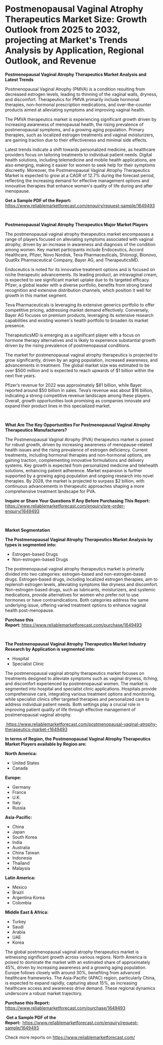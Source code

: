 <p><h1>Postmenopausal Vaginal Atrophy Therapeutics Market Size: Growth Outlook from 2025 to 2032, projecting at Market's Trends Analysis by Application, Regional Outlook, and Revenue</h1></p><p><strong>Postmenopausal Vaginal Atrophy Therapeutics Market Analysis and Latest Trends</strong></p>
<p><p>Postmenopausal Vaginal Atrophy (PMVA) is a condition resulting from decreased estrogen levels, leading to thinning of the vaginal walls, dryness, and discomfort. Therapeutics for PMVA primarily include hormonal therapies, non-hormonal prescription medications, and over-the-counter products aimed at alleviating symptoms and improving vaginal health. </p><p>The PMVA therapeutics market is experiencing significant growth driven by increasing awareness of menopausal health, the rising prevalence of postmenopausal symptoms, and a growing aging population. Primary therapies, such as localized estrogen treatments and vaginal moisturizers, are gaining traction due to their effectiveness and minimal side effects. </p><p>Latest trends indicate a shift towards personalized medicine, as healthcare providers focus on tailoring treatments to individual patient needs. Digital health solutions, including telemedicine and mobile health applications, are also emerging, making it easier for women to seek help for their symptoms discreetly. Moreover, the Postmenopausal Vaginal Atrophy Therapeutics Market is expected to grow at a CAGR of 12.7% during the forecast period, reflecting the increasing demand for effective management options and innovative therapies that enhance women's quality of life during and after menopause.</p></p>
<p><strong>Get a Sample PDF of the Report:&nbsp;</strong> <a href="https://www.reliablemarketforecast.com/enquiry/request-sample/1649493?utm_campaign=2808&utm_medium=2&utm_source=Github&utm_content=ia&utm_term=26032025&utm_id=postmenopausal-vaginal-atrophy-therapeutics">https://www.reliablemarketforecast.com/enquiry/request-sample/1649493</a></p>
<p>&nbsp;</p>
<p><strong>Postmenopausal Vaginal Atrophy Therapeutics Major Market Players</strong></p>
<p><p>The postmenopausal vaginal atrophy therapeutics market encompasses a range of players focused on alleviating symptoms associated with vaginal atrophy, driven by an increase in awareness and diagnosis of the condition among women. Key market participants include Endoceutics, Accord Healthcare, Pfizer, Novo Nordisk, Teva Pharmaceuticals, Shionogi, Bionovo, QuatRx Pharmaceutical Company, Bayer AG, and TherapeuticsMD.</p><p>Endoceutics is noted for its innovative treatment options and is focused on niche therapeutic advancements. Its leading product, an intravaginal cream, is expected to see significant market uptake due to its targeted efficacy. Pfizer, a global leader with a diverse portfolio, benefits from strong brand recognition and extensive distribution channels, which position it well for growth in this market segment.</p><p>Teva Pharmaceuticals is leveraging its extensive generics portfolio to offer competitive pricing, addressing market demand effectively. Conversely, Bayer AG focuses on premium products, leveraging its extensive research capabilities and existing women's health portfolio to broaden its market presence. </p><p>TherapeuticsMD is emerging as a significant player with a focus on hormone therapy alternatives and is likely to experience substantial growth driven by the rising prevalence of postmenopausal conditions.</p><p>The market for postmenopausal vaginal atrophy therapeutics is projected to grow significantly, driven by an aging population, increased awareness, and advancements in treatment.  The global market size was estimated to be over $500 million and is expected to reach upwards of $1 billion within the next five years.</p><p>Pfizer’s revenue for 2022 was approximately $81 billion, while Bayer reported around $50 billion in sales. Teva’s revenue was about $16 billion, indicating a strong competitive revenue landscape among these players. Overall, growth opportunities look promising as companies innovate and expand their product lines in this specialized market.</p></p>
<p>&nbsp;</p>
<p><strong>What Are The Key Opportunities For Postmenopausal Vaginal Atrophy Therapeutics Manufacturers?</strong></p>
<p><p>The Postmenopausal Vaginal Atrophy (PVA) therapeutics market is poised for robust growth, driven by increasing awareness of menopause-related health issues and the rising prevalence of estrogen deficiency. Current treatments, including hormonal therapies and non-hormonal options, are gaining traction, complementing innovative formulations and delivery systems. Key growth is expected from personalized medicine and telehealth solutions, enhancing patient adherence. Market expansion is further supported by a growing aging population and ongoing research into novel therapies. By 2028, the market is projected to surpass $2 billion, with continuous advancements in therapeutic approaches shaping a more comprehensive treatment landscape for PVA.</p></p>
<p><strong>Inquire or Share Your Questions If Any Before Purchasing This Report:</strong> <a href="https://www.reliablemarketforecast.com/enquiry/pre-order-enquiry/1649493?utm_campaign=2808&utm_medium=2&utm_source=Github&utm_content=ia&utm_term=26032025&utm_id=postmenopausal-vaginal-atrophy-therapeutics">https://www.reliablemarketforecast.com/enquiry/pre-order-enquiry/1649493</a></p>
<p>&nbsp;</p>
<p><strong>Market Segmentation</strong></p>
<p><strong>The Postmenopausal Vaginal Atrophy Therapeutics Market Analysis by types is segmented into:</strong></p>
<p><ul><li>Estrogen-based Drugs</li><li>Non-estrogen-based Drugs</li></ul></p>
<p><p>The postmenopausal vaginal atrophy therapeutics market is primarily divided into two categories: estrogen-based and non-estrogen-based drugs. Estrogen-based drugs, including localized estrogen therapies, aim to replenish estrogen levels, alleviating symptoms like dryness and discomfort. Non-estrogen-based drugs, such as lubricants, moisturizers, and systemic medications, provide alternatives for women who prefer not to use hormones or have contraindications. Both categories address the same underlying issue, offering varied treatment options to enhance vaginal health post-menopause.</p></p>
<p><strong>Purchase this Report:&nbsp;</strong><a href="https://www.reliablemarketforecast.com/purchase/1649493?utm_campaign=2808&utm_medium=2&utm_source=Github&utm_content=ia&utm_term=26032025&utm_id=postmenopausal-vaginal-atrophy-therapeutics">https://www.reliablemarketforecast.com/purchase/1649493</a></p>
<p>&nbsp;</p>
<p><strong>The Postmenopausal Vaginal Atrophy Therapeutics Market Industry Research by Application is segmented into:</strong></p>
<p><ul><li>Hospital</li><li>Specialist Clinic</li></ul></p>
<p><p>The postmenopausal vaginal atrophy therapeutics market focuses on treatments designed to alleviate symptoms such as vaginal dryness, itching, and discomfort experienced by postmenopausal women. The market is segmented into hospital and specialist clinic applications. Hospitals provide comprehensive care, integrating various treatment options and monitoring, while specialist clinics offer targeted therapies and personalized care to address individual patient needs. Both settings play a crucial role in improving patient quality of life through effective management of postmenopausal vaginal atrophy.</p></p>
<p><a href="https://www.reliablemarketforecast.com/postmenopausal-vaginal-atrophy-therapeutics-market-r1649493?utm_campaign=2808&utm_medium=2&utm_source=Github&utm_content=ia&utm_term=26032025&utm_id=postmenopausal-vaginal-atrophy-therapeutics">&nbsp;https://www.reliablemarketforecast.com/postmenopausal-vaginal-atrophy-therapeutics-market-r1649493</a></p>
<p><strong>In terms of Region, the Postmenopausal Vaginal Atrophy Therapeutics Market Players available by Region are:</strong></p>
<p>
    <p> <strong> North America: </strong>
        <ul>
            <li>United States</li>
            <li>Canada</li>
        </ul>
        </p> 
    <p> <strong> Europe: </strong>
        <ul>
            <li>Germany</li>
            <li>France</li>
            <li>U.K.</li>
            <li>Italy</li>
            <li>Russia</li>
        </ul>
        </p> 
    <p> <strong> Asia-Pacific: </strong>
        <ul>
            <li>China</li>
            <li>Japan</li>
            <li>South Korea</li>
            <li>India</li>
            <li>Australia</li>
            <li>China Taiwan</li>
            <li>Indonesia</li>
            <li>Thailand</li>
            <li>Malaysia</li>
        </ul>
        </p> 
    <p> <strong> Latin America: </strong>
        <ul>
            <li>Mexico</li>
            <li>Brazil</li>
            <li>Argentina Korea</li>
            <li>Colombia</li>
        </ul>
        </p> 
    <p> <strong> Middle East & Africa: </strong>
        <ul>
            <li>Turkey</li>
            <li>Saudi</li>
            <li>Arabia</li>
            <li>UAE</li>
            <li>Korea</li>
        </ul>
    </p>
    </p>
<p><p>The global postmenopausal vaginal atrophy therapeutics market is witnessing significant growth across various regions. North America is poised to dominate the market with an estimated share of approximately 45%, driven by increasing awareness and a growing aging population. Europe follows closely with around 30%, benefiting from advanced healthcare frameworks. The Asia-Pacific (APAC) region, particularly China, is expected to expand rapidly, capturing about 15%, as increasing healthcare access and awareness drive demand. These regional dynamics underscore a robust market trajectory.</p></p>
<p><strong>Purchase this Report: </strong><a href="https://www.reliablemarketforecast.com/purchase/1649493?utm_campaign=2808&utm_medium=2&utm_source=Github&utm_content=ia&utm_term=26032025&utm_id=postmenopausal-vaginal-atrophy-therapeutics">https://www.reliablemarketforecast.com/purchase/1649493</a></p>
<p>&nbsp;<strong>Get a Sample PDF of the Report:&nbsp;&nbsp;</strong><a href="https://www.reliablemarketforecast.com/enquiry/request-sample/1649493?utm_campaign=2808&utm_medium=2&utm_source=Github&utm_content=ia&utm_term=26032025&utm_id=postmenopausal-vaginal-atrophy-therapeutics">https://www.reliablemarketforecast.com/enquiry/request-sample/1649493</a></p>
<p><strong></strong></p>
<p>Check more reports on <a href="https://www.reliablemarketforecast.com/?utm_campaign=2808&utm_medium=2&utm_source=Github&utm_content=ia&utm_term=26032025&utm_id=postmenopausal-vaginal-atrophy-therapeutics">https://www.reliablemarketforecast.com/</a></p>